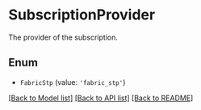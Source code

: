 # SubscriptionProvider

The provider of the subscription. 

## Enum

* `FabricStp` (value: `'fabric_stp'`)

[[Back to Model list]](../README.md#documentation-for-models) [[Back to API list]](../README.md#documentation-for-api-endpoints) [[Back to README]](../README.md)
